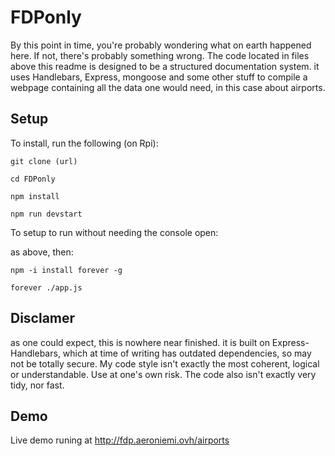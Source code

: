 # FDPonly

By this point in time, you're probably wondering what on earth happened here.
If not, there's probably something wrong. The code located in files above this readme is designed to be a structured documentation system. it uses Handlebars, Express, mongoose and some other stuff to compile a webpage containing all the data one would need, in this case about airports. 

## Setup

To install, run the following (on Rpi):
```
git clone (url)

cd FDPonly

npm install

npm run devstart
```
To setup to run without needing the console open:

as above, then:
```
npm -i install forever -g

forever ./app.js
```

## Disclamer

as one could expect, this is nowhere near finished. it is built on Express-Handlebars, which at time of writing has outdated dependencies, so may not be totally secure. My code style isn't exactly the most coherent, logical or understandable. Use at one's own risk.
The code also isn't exactly very tidy, nor fast.

## Demo

Live demo runing at http://fdp.aeroniemi.ovh/airports

